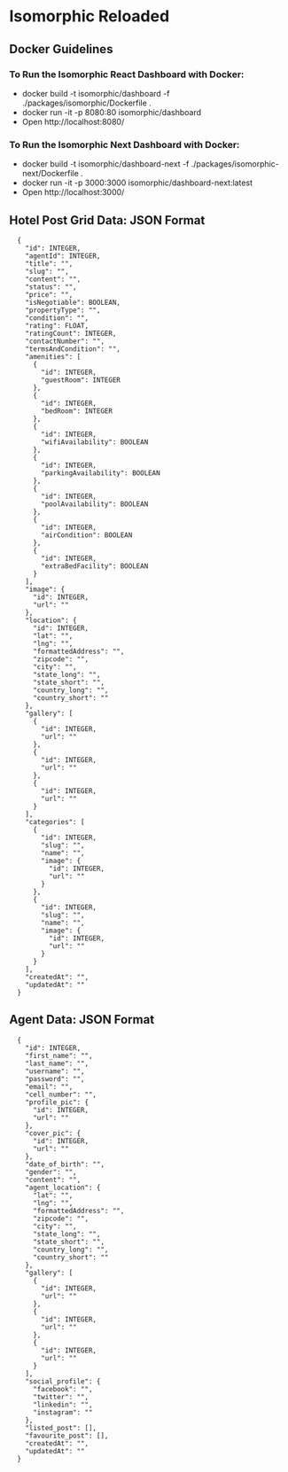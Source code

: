 # Isomorphic Reloaded

## Docker Guidelines

### To Run the Isomorphic React Dashboard with Docker:

- docker build -t isomorphic/dashboard -f ./packages/isomorphic/Dockerfile .
- docker run -it -p 8080:80 isomorphic/dashboard
- Open http://localhost:8080/

### To Run the Isomorphic Next Dashboard with Docker:

- docker build -t isomorphic/dashboard-next -f ./packages/isomorphic-next/Dockerfile .
- docker run -it -p 3000:3000 isomorphic/dashboard-next:latest
- Open http://localhost:3000/

## Hotel Post Grid Data: JSON Format

```
  {
    "id": INTEGER,
    "agentId": INTEGER,
    "title": "",
    "slug": "",
    "content": "",
    "status": "",
    "price": "",
    "isNegotiable": BOOLEAN,
    "propertyType": "",
    "condition": "",
    "rating": FLOAT,
    "ratingCount": INTEGER,
    "contactNumber": "",
    "termsAndCondition": "",
    "amenities": [
      {
        "id": INTEGER,
        "guestRoom": INTEGER
      },
      {
        "id": INTEGER,
        "bedRoom": INTEGER
      },
      {
        "id": INTEGER,
        "wifiAvailability": BOOLEAN
      },
      {
        "id": INTEGER,
        "parkingAvailability": BOOLEAN
      },
      {
        "id": INTEGER,
        "poolAvailability": BOOLEAN
      },
      {
        "id": INTEGER,
        "airCondition": BOOLEAN
      },
      {
        "id": INTEGER,
        "extraBedFacility": BOOLEAN
      }
    ],
    "image": {
      "id": INTEGER,
      "url": ""
    },
    "location": {
      "id": INTEGER,
      "lat": "",
      "lng": "",
      "formattedAddress": "",
      "zipcode": "",
      "city": "",
      "state_long": "",
      "state_short": "",
      "country_long": "",
      "country_short": ""
    },
    "gallery": [
      {
        "id": INTEGER,
        "url": ""
      },
      {
        "id": INTEGER,
        "url": ""
      },
      {
        "id": INTEGER,
        "url": ""
      }
    ],
    "categories": [
      {
        "id": INTEGER,
        "slug": "",
        "name": "",
        "image": {
          "id": INTEGER,
          "url": ""
        }
      },
      {
        "id": INTEGER,
        "slug": "",
        "name": "",
        "image": {
          "id": INTEGER,
          "url": ""
        }
      }
    ],
    "createdAt": "",
    "updatedAt": ""
  }
```

## Agent Data: JSON Format

```
  {
    "id": INTEGER,
    "first_name": "",
    "last_name": "",
    "username": "",
    "password": "",
    "email": "",
    "cell_number": "",
    "profile_pic": {
      "id": INTEGER,
      "url": ""
    },
    "cover_pic": {
      "id": INTEGER,
      "url": ""
    },
    "date_of_birth": "",
    "gender": "",
    "content": "",
    "agent_location": {
      "lat": "",
      "lng": "",
      "formattedAddress": "",
      "zipcode": "",
      "city": "",
      "state_long": "",
      "state_short": "",
      "country_long": "",
      "country_short": ""
    },
    "gallery": [
      {
        "id": INTEGER,
        "url": ""
      },
      {
        "id": INTEGER,
        "url": ""
      },
      {
        "id": INTEGER,
        "url": ""
      }
    ],
    "social_profile": {
      "facebook": "",
      "twitter": "",
      "linkedin": "",
      "instagram": ""
    },
    "listed_post": [],
    "favourite_post": [],
    "createdAt": "",
    "updatedAt": ""
  }

```
